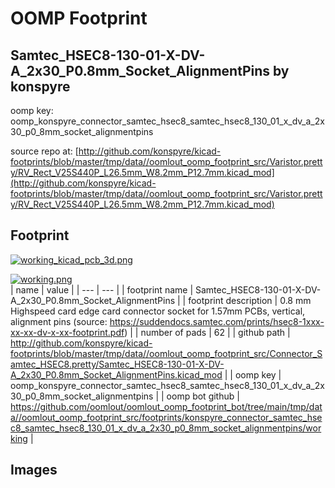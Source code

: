 # OOMP Footprint  
## Samtec_HSEC8-130-01-X-DV-A_2x30_P0.8mm_Socket_AlignmentPins  by konspyre  
  
oomp key: oomp_konspyre_connector_samtec_hsec8_samtec_hsec8_130_01_x_dv_a_2x30_p0_8mm_socket_alignmentpins  
  
source repo at: [http://github.com/konspyre/kicad-footprints/blob/master/tmp/data//oomlout_oomp_footprint_src/Varistor.pretty/RV_Rect_V25S440P_L26.5mm_W8.2mm_P12.7mm.kicad_mod](http://github.com/konspyre/kicad-footprints/blob/master/tmp/data//oomlout_oomp_footprint_src/Varistor.pretty/RV_Rect_V25S440P_L26.5mm_W8.2mm_P12.7mm.kicad_mod)  
## Footprint  
  
[![working_kicad_pcb_3d.png](working_kicad_pcb_3d_600.png)](working_kicad_pcb_3d.png)  
  
[![working.png](working_600.png)](working.png)  
| name | value | 
| --- | --- | 
| footprint name | Samtec_HSEC8-130-01-X-DV-A_2x30_P0.8mm_Socket_AlignmentPins | 
| footprint description | 0.8 mm Highspeed card edge card connector socket for 1.57mm PCBs, vertical, alignment pins (source: https://suddendocs.samtec.com/prints/hsec8-1xxx-xx-xx-dv-x-xx-footprint.pdf) | 
| number of pads | 62 | 
| github path | http://github.com/konspyre/kicad-footprints/blob/master/tmp/data//oomlout_oomp_footprint_src/Connector_Samtec_HSEC8.pretty/Samtec_HSEC8-130-01-X-DV-A_2x30_P0.8mm_Socket_AlignmentPins.kicad_mod | 
| oomp key | oomp_konspyre_connector_samtec_hsec8_samtec_hsec8_130_01_x_dv_a_2x30_p0_8mm_socket_alignmentpins | 
| oomp bot github | https://github.com/oomlout/oomlout_oomp_footprint_bot/tree/main/tmp/data//oomlout_oomp_footprint_src/footprints/konspyre_connector_samtec_hsec8_samtec_hsec8_130_01_x_dv_a_2x30_p0_8mm_socket_alignmentpins/working | 
## Images  
